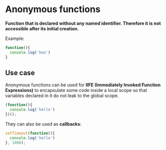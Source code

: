 # Anonymous functions

**Function that is declared without any named identifier. Therefore it is not accessible after its initial creation.**

Example:

```javascript
function(){
  console.log('boo')
}
```

## Use case

Anonymous functions can be used for **IIFE (Immediately Invoked Function Expressions)** to encapsulate some code inside a local scope so that variables declared in it do not leak to the global scope.

```javascript
(function(){
  console.log('hello')
})();
```

They can also be used as **callbacks**:

```javascript
setTimeout(function(){
  console.log('hello')
}, 1000);
```
